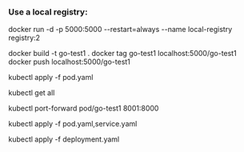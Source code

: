 ### Use a local registry:
docker run -d -p 5000:5000 --restart=always --name local-registry registry:2

docker build -t go-test1 .
docker tag go-test1 localhost:5000/go-test1
docker push localhost:5000/go-test1

kubectl apply -f pod.yaml

kubectl get all

kubectl port-forward pod/go-test1 8001:8000

kubectl apply -f pod.yaml,service.yaml

kubectl apply -f deployment.yaml